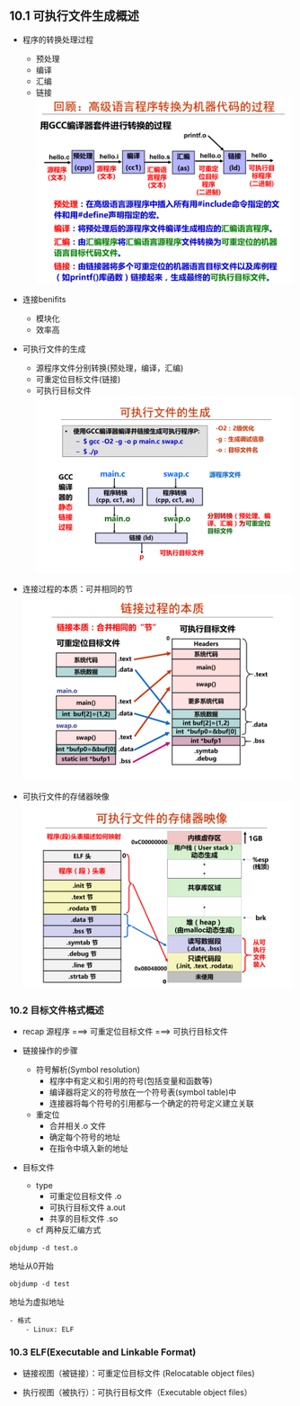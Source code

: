 ## 10.1 可执行文件生成概述
- 程序的转换处理过程
	- 预处理
	- 编译
	- 汇编
	- 链接
![avatar](https://github.com/kechenkristin/imagesGitHub/blob/main/notes/csapp/compileprocess.png)

- 连接benifits
	- 模块化
	- 效率高

- 可执行文件的生成
	- 源程序文件分别转换(预处理，编译，汇编)
	- 可重定位目标文件(链接)
	- 可执行目标文件
![avatar](https://github.com/kechenkristin/imagesGitHub/blob/main/notes/csapp/link1.png)

- 连接过程的本质：可并相同的节
![avatar](https://github.com/kechenkristin/imagesGitHub/blob/main/notes/csapp/link2.png)

- 可执行文件的存储器映像
![avatar](https://github.com/kechenkristin/imagesGitHub/blob/main/notes/csapp/link3.png)


### 10.2 目标文件格式概述
- recap 源程序 ===> 可重定位目标文件 ===> 可执行目标文件

- 链接操作的步骤
	- 符号解析(Symbol resolution)
		- 程序中有定义和引用的符号(包括变量和函数等)
		- 编译器将定义的符号放在一个符号表(symbol table)中
		- 连接器将每个符号的引用都与一个确定的符号定义建立关联
	- 重定位
		- 合并相关.o 文件
		- 确定每个符号的地址
		- 在指令中填入新的地址

- 目标文件
	- type
		- 可重定位目标文件 .o
		- 可执行目标文件 a.out
		- 共享的目标文件 .so
	- cf 两种反汇编方式
```
objdump -d test.o	
```
地址从0开始

```
objdump -d test
```
地址为虚拟地址

	- 格式
		- Linux: ELF

### 10.3 ELF(Executable and Linkable Format)
- 链接视图（被链接）：可重定位目标文件 (Relocatable object files)

- 执行视图（被执行）：可执行目标文件（Executable object files）
